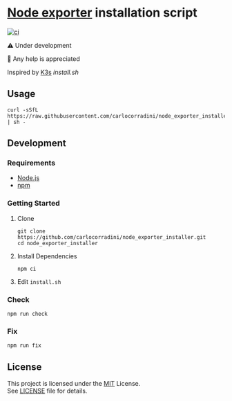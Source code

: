 # [Node exporter](https://github.com/prometheus/node_exporter) installation script

[![ci](https://github.com/carlocorradini/node_exporter_installer/actions/workflows/ci.yml/badge.svg)](https://github.com/carlocorradini/node_exporter_installer/actions/workflows/ci.yml)

:warning: Under development

:wave: Any help is appreciated

Inspired by [K3s](https://github.com/k3s-io/k3s) _install.sh_

## Usage

```console
curl -sSfL https://raw.githubusercontent.com/carlocorradini/node_exporter_installer/main/install.sh | sh -
```

## Development

### Requirements

- [Node.js](https://nodejs.org)
- [npm](https://www.npmjs.com)

### Getting Started

1. Clone

   ```console
   git clone https://github.com/carlocorradini/node_exporter_installer.git
   cd node_exporter_installer
   ```

1. Install Dependencies

   ```console
   npm ci
   ```

1. Edit `install.sh`

### Check

```console
npm run check
```

### Fix

```console
npm run fix
```

## License

This project is licensed under the [MIT](https://opensource.org/licenses/MIT) License. \
See [LICENSE](LICENSE) file for details.
